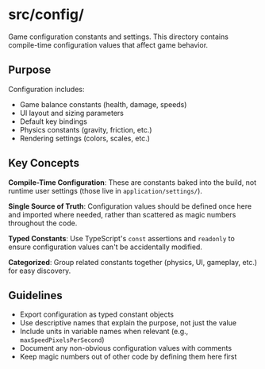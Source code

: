 # src/config/

Game configuration constants and settings. This directory contains compile-time configuration values that affect game behavior.

## Purpose

Configuration includes:

- Game balance constants (health, damage, speeds)
- UI layout and sizing parameters
- Default key bindings
- Physics constants (gravity, friction, etc.)
- Rendering settings (colors, scales, etc.)

## Key Concepts

**Compile-Time Configuration**: These are constants baked into the build, not runtime user settings (those live in `application/settings/`).

**Single Source of Truth**: Configuration values should be defined once here and imported where needed, rather than scattered as magic numbers throughout the code.

**Typed Constants**: Use TypeScript's `const` assertions and `readonly` to ensure configuration values can't be accidentally modified.

**Categorized**: Group related constants together (physics, UI, gameplay, etc.) for easy discovery.

## Guidelines

- Export configuration as typed constant objects
- Use descriptive names that explain the purpose, not just the value
- Include units in variable names when relevant (e.g., `maxSpeedPixelsPerSecond`)
- Document any non-obvious configuration values with comments
- Keep magic numbers out of other code by defining them here first
